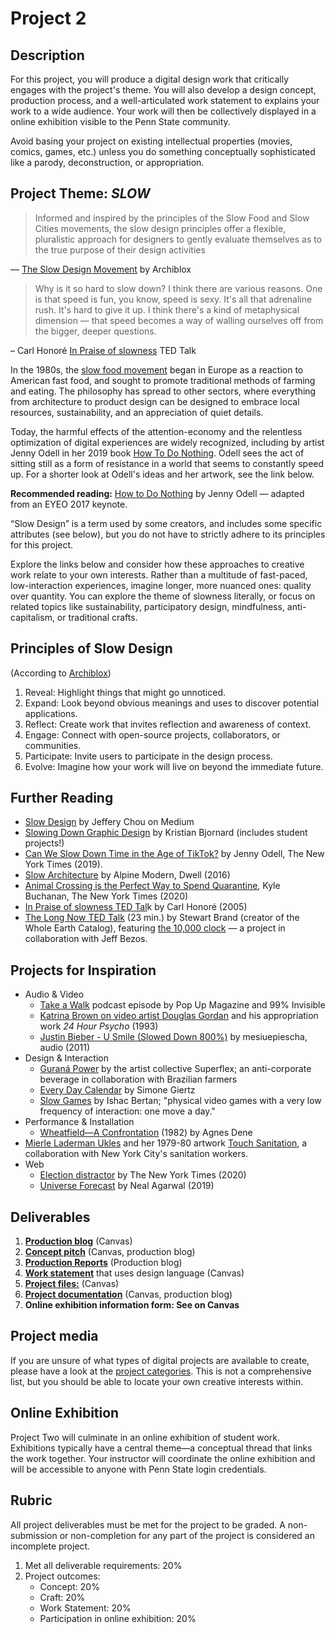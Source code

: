 # Project 2

## Description

For this project, you will produce a digital design work that critically engages with the project's theme. You will also develop a design concept, production process, and a well-articulated work statement to explains your work to a wide audience. Your work will then be collectively displayed in a online exhibition visible to the Penn State community.

Avoid basing your project on existing intellectual properties \(movies, comics, games, etc.\) unless you do something conceptually sophisticated like a parody, deconstruction, or appropriation.

## Project Theme: *SLOW*

> Informed and inspired by the principles of the Slow Food and Slow Cities movements, the slow design principles offer a flexible, pluralistic approach for designers to gently evaluate themselves as to the true purpose of their design activities

— [The Slow Design Movement](https://www.archiblox.com.au/slow-design-movement/) by Archiblox

> Why is it so hard to slow down? I think there are various reasons. One is that speed is fun, you know, speed is sexy. It's all that adrenaline rush. It's hard to give it up. I think there's a kind of metaphysical dimension — that speed becomes a way of walling ourselves off from the bigger, deeper questions.

– Carl Honoré [In Praise of slowness](https://www.ted.com/talks/carl_honore_in_praise_of_slowness) TED Talk

In the 1980s, the [slow food movement](https://www.slowfood.com/) began in Europe as a reaction to American fast food, and sought to promote traditional methods of farming and eating. The philosophy has spread to other sectors, where everything from architecture to product design can be designed to embrace local resources, sustainability, and an appreciation of quiet details. 

Today, the harmful effects of the attention-economy and the relentless optimization of digital experiences are widely recognized, including by artist Jenny Odell in her 2019 book [How To Do Nothing](https://www.penguinrandomhouse.com/books/600671/how-to-do-nothing-by-jenny-odell/9781612197494/). Odell sees the act of sitting still as a form of resistance in a world that seems to constantly speed up. For a shorter look at Odell's ideas and her artwork, see the link below.

**Recommended reading:** [How to Do Nothing](https://medium.com/@the_jennitaur/how-to-do-nothing-57e100f59bbb) by Jenny Odell — adapted from an EYEO 2017 keynote. 

“Slow Design” is a term used by some creators, and includes some specific attributes \(see below\), but you do not have to strictly adhere to its principles for this project. 

Explore the links below and consider how these approaches to creative work relate to your own interests. Rather than a multitude of fast-paced, low-interaction experiences, imagine longer, more nuanced ones: quality over quantity. You can explore the theme of slowness literally, or focus on related topics like sustainability, participatory design, mindfulness, anti-capitalism, or traditional crafts.

## Principles of Slow Design 

\(According to [Archiblox](https://www.archiblox.com.au/slow-design-movement/)\)

1. Reveal: Highlight things that might go unnoticed.
2. Expand: Look beyond obvious meanings and uses to discover potential applications.
3. Reflect: Create work that invites reflection and awareness of context.
4. Engage: Connect with open-source projects, collaborators, or communities. 
5. Participate: Invite users to participate in the design process.
6. Evolve: Imagine how your work will live on beyond the immediate future.


## Further Reading

* [Slow Design](https://medium.com/jeffrey-cmu-mdes-thesis/slow-design-d50216ebd92f) by Jeffery Chou on Medium
* [Slowing Down Graphic Design](https://medium.com/@bjornmeansbear/slowing-down-graphic-design-44e00ea9af2e) by Kristian Bjornard \(includes student projects!\)
* [Can We Slow Down Time in the Age of TikTok?](https://www.nytimes.com/2019/08/31/opinion/sunday/students-time.html) by Jenny Odell, The New York Times (2019). 
* [Slow Architecture](https://www.dwell.com/article/slow-architecture-1c82a421) by Alpine Modern, Dwell (2016)
* [Animal Crossing is the Perfect Way to Spend Quarantine](https://www.nytimes.com/2020/03/31/arts/animal-crossing-virus.html), Kyle Buchanan, The New York Times (2020)
* [In Praise of slowness TED Tal](https://www.ted.com/talks/carl_honore_in_praise_of_slowness)k by Carl Honoré (2005)
* [The Long Now TED Talk](https://www.ted.com/talks/stewart_brand_the_long_now) (23 min.) by Stewart Brand (creator of the Whole Earth Catalog), featuring [the 10,000 clock](https://www.10000yearclock.net/learnmore.html) — a project in collaboration with Jeff Bezos.


## Projects for Inspiration

* Audio & Video
  * [Take a Walk](https://99percentinvisible.org/episode/take-a-walk/) podcast episode by Pop Up Magazine and 99% Invisible 
  * [Katrina Brown on video artist Douglas Gordan](https://gagosian.com/quarterly/2018/02/23/douglas-gordon/) and his appropriation work *24 Hour Psycho* (1993)
  * [Justin Bieber - U Smile (Slowed Down 800%)](https://soundcloud.com/mesiuepiescha/justin-bieber-u-smile-slowed-down-800) by mesiuepiescha, audio (2011)
* Design & Interaction
  * [Guraná Power](https://www.superflex.net/tools/guarana_power) by the artist collective Superflex; an anti-corporate beverage in collaboration with Brazilian farmers
  * [Every Day Calendar](https://simonegiertz.myshopify.com/) by Simone Giertz
  * [Slow Games](http://www.ishback.com/slowgames/) by Ishac Bertan; "physical video games with a very low frequency of interaction: one move a day."
* Performance & Installation
  * [Wheatfield—A Confrontation](http://www.agnesdenesstudio.com/works7.html) \(1982\) by Agnes Dene
* [Mierle Laderman Ukles](https://www.nytimes.com/2016/09/22/arts/design/mierle-laderman-ukeles-new-york-city-sanitation-department.html) and her 1979-80 artwork [Touch Sanitation](https://feldmangallery.com/exhibition/096-touch-sanitation-ukeles-9-9-10-5-1984), a collaboration with New York City's sanitation workers.
* Web
  * [Election distractor](https://www.nytimes.com/interactive/2020/10/30/style/election-stress-relief.html#im-so-sleepy) by The New York Times \(2020\)
  * [Universe Forecast](https://neal.fun/universe-forecast/) by Neal Agarwal \(2019\)

## Deliverables

1. [**Production blog**](/design-project-2/project-2-production-reports.md) \(Canvas\)
2. [**Concept pitch**](/design-project-2/project-2-concept-pitch.md) \(Canvas, production blog\)
3. [**Production Reports**](/design-project-2/project-2-production-reports.md) \(Production blog\)
4. [**Work statement**](/design-project-2/project-2-work-statement.md) that uses design language \(Canvas\)
5. [**Project files:**](/design-project-2/project-2-files.md) \(Canvas\)
6. [**Project documentation**](/design-project-2/project-2-documentation.md) \(Canvas, production blog\)
7. **Online exhibition information form: See on Canvas**

## Project media

If you are unsure of what types of digital projects are available to create, please have a look at the [project categories](/project-categories.md). This is not a comprehensive list, but you should be able to locate your own creative interests within.

## Online Exhibition

Project Two will culminate in an online exhibition of student work. Exhibitions typically have a central theme—a conceptual thread that links the work together. Your instructor will coordinate the online exhibition and will be accessible to anyone with Penn State login credentials.

## Rubric

All project deliverables must be met for the project to be graded. A non-submission or non-completion for any part of the project is considered an incomplete project.

1. Met all deliverable requirements: 20%
2. Project outcomes: 
   * Concept: 20%
   * Craft: 20%
   * Work Statement: 20%
   * Participation in online exhibition: 20%



